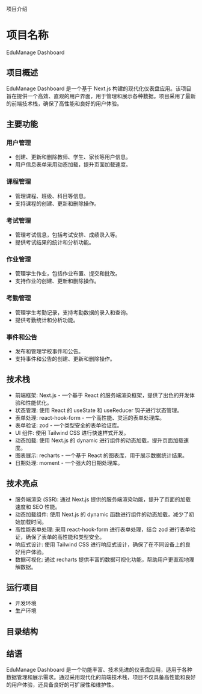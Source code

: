 项目介绍
# 项目名称

EduManage Dashboard
## 项目概述
EduManage Dashboard 是一个基于 Next.js 构建的现代化仪表盘应用。该项目旨在提供一个高效、直观的用户界面，用于管理和展示各种数据。项目采用了最新的前端技术栈，确保了高性能和良好的用户体验。

## 主要功能
### 用户管理
- 创建、更新和删除教师、学生、家长等用户信息。
- 用户信息表单采用动态加载，提升页面加载速度。

### 课程管理
- 管理课程、班级、科目等信息。
- 支持课程的创建、更新和删除操作。

### 考试管理
- 管理考试信息，包括考试安排、成绩录入等。
- 提供考试结果的统计和分析功能。

### 作业管理
- 管理学生作业，包括作业布置、提交和批改。
- 支持作业的创建、更新和删除操作。

### 考勤管理
- 管理学生考勤记录，支持考勤数据的录入和查询。
- 提供考勤统计和分析功能。

### 事件和公告
- 发布和管理学校事件和公告。
- 支持事件和公告的创建、更新和删除操作。

## 技术栈
- 前端框架: Next.js - 一个基于 React 的服务端渲染框架，提供了出色的开发体验和性能优化。
- 状态管理: 使用 React 的 useState 和 useReducer 钩子进行状态管理。
- 表单处理: react-hook-form - 一个高性能、灵活的表单处理库。
- 表单验证: zod - 一个类型安全的表单验证库。
- UI 组件: 使用 Tailwind CSS 进行快速样式开发。
- 动态加载: 使用 Next.js 的 dynamic 进行组件的动态加载，提升页面加载速度。
- 图表展示: recharts - 一个基于 React 的图表库，用于展示数据统计结果。
- 日期处理: moment - 一个强大的日期处理库。

## 技术亮点
- 服务端渲染 (SSR): 通过 Next.js 提供的服务端渲染功能，提升了页面的加载速度和 SEO 性能。
- 动态加载组件: 使用 Next.js 的 dynamic 函数进行组件的动态加载，减少了初始加载时间。
- 高性能表单处理: 采用 react-hook-form 进行表单处理，结合 zod 进行表单验证，确保了表单的高性能和类型安全。
- 响应式设计: 使用 Tailwind CSS 进行响应式设计，确保了在不同设备上的良好用户体验。
- 数据可视化: 通过 recharts 提供丰富的数据可视化功能，帮助用户更直观地理解数据。

## 运行项目
- 开发环境
- 生产环境

## 目录结构

## 结语
EduManage Dashboard 是一个功能丰富、技术先进的仪表盘应用，适用于各种数据管理和展示需求。通过采用现代化的前端技术栈，项目不仅具备高性能和良好的用户体验，还具备良好的可扩展性和维护性。

